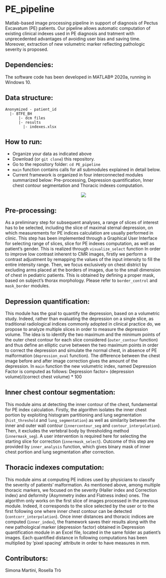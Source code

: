 # PE_pipeline
Matlab-based image processing pipeline in support of diagnosis of Pectus Excavatum (PE) patients. Our pipeline allows automatic computation of existing clinical indexes used in PE diagnosis and tratment with unprecedented advantages of avoiding user bias and saving time. Moreover, extraction of new volumetric marker reflecting pathologic severity is proposed.

## Dependencies:
The software code has been developed in MATLAB® 2020a, running in Windows 10.
## Data structure:
```
Anonymized - patient_id
  |- BTFE_BH
      |- dcm files
      |- results
        |- indexes.xlsx
 ```
               
 ## How to run:
- Organize your data as indicated above
- Download (or ```git clone```) this repository.
- Go to the repository folder: ```cd PE_pipeline```
- `main` function contains calls for all submodules explained in detail below. 
- Current framework is organized in four interconnected modules summarized below: Pre-processing, Depression quantification, Inner chest contour segmentation and Thoracic indexes computation. 
<p align="center">
  <img src ="https://user-images.githubusercontent.com/58302565/125595264-331b32ee-87ce-4d07-9d46-761cdf072b14.png" />
</p>

## Pre-processing:
As a preliminary step for subsequent analyses, a range of slices of interest has to be selected, including the slice of maximal sternal depression, on which measurements for PE indices calculation are usually performed in clinic. This step has been implemented through a Graphical User Interface for selecting range of slices, slice for PE indexes computation, as well as patient’s gender. This is realized through `visualize_select` function
In order to improve low contrast inherent to CMR images, firstly we perform a contrast adjustment by remapping the values of the input intensity to fill the entire intensity range. Then, we focus exclusively on chest district by excluding arms placed at the borders of images, due to the small dimension of chest in pediatric patients. This is obtained by defining a proper mask, based on subject’s thorax morphology. Please refer to `border_control` and `mask_border` modules.

## Depression quantification:
This module has the goal to quantify the depression, based on a volumetric study. Indeed, rather than evaluating the depression on a single slice, as traditional radiological indices commonly adopted in clinical practice do, we propose to analyze multiple slices in order to measure the depression volume. The idea is to identify the two maximum and the minimum points of the outer chest contour for each slice considered (`outer_contour` function) and thus define an elliptic curve between the two maximum points in order to correct the depression and simulate the normal chest, in absence of PE malformation (`depression_eval` function). The difference between the chest image before and after image correction gives the amount of the depression.
In `main` function the new volumetric index, named Depression Factor is computed as follows: Depression factor=  (depression volume)/(correct chest volume)  * 100


## Inner chest contour segmentation:
This module aims at detecting the inner contour of the chest, fundamental for PE index calculation.
Firstly, the algorithm isolates the inner chest portion by exploiting histogram partitioning and lung segmentation (`hist_threshold` and `lung_segmentation`) as well as similarity between the inner and outer wall contour (`innercontour_seg` and `contour_interpolation`). Then, it excludes the vertebral body by thresholding method (`innermask_seg`). A user intervention is required here for selecting the starting slice for correction (`innermask_select`). Outcome of this step are provided by `inner_analysis` function, which gives binary mask of inner chest portion and lung segmentation after correction. 

## Thoracic indexes computation:
This module aims at computing PE indices used by physicians to classify the severity of patients’ malformation. As mentioned above, among multiple thoracic markers, we focused on the severity (Haller index and Correction index) and deformity (Asymmetry index and Flatness index) ones. The algorithm only works on the first slice of images processed in the previous module. Indeed, it corresponds to the slice selected by the user or to the first following one where inner chest contour can be detected (`contcorr_interpolation`). 
Once inner distances and thoracic indices are computed (`inner_index`), the framework saves their results along with the new pathological marker (depression factor) obtained in Depression quantification module in an Excel file, located in the same folder as patient’s images. Each quantified distance in following computations has been multiplied by ‘pixel spacing’ attribute in order to have measures in mm.

## Contributors:
Simona Martini, Rosella Trò 

